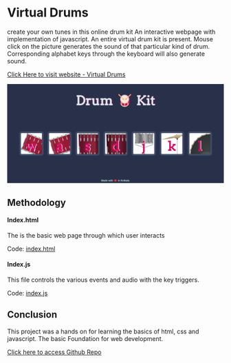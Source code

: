 # Virtual Drums 
create your own tunes in this online drum kit
An interactive webpage with implementation of javascript. An entire virtual drum kit is present. Mouse click on the picture generates the sound of that particular kind of drum. Corresponding alphabet keys through the keyboard will also generate sound.

[Click Here to visit website - Virtual Drums ](https://manjari-99.github.io/virtual_drums/)

![](VD.png)

## Methodology

#### Index.html
The is the basic web page through which user interacts

Code: [index.html](index.html)

#### Index.js

This file controls the various events and audio with the key triggers.

Code: [index.js](index.js)

## Conclusion 
This project was a hands on for learning the basics of html, css and javascript. The basic Foundation for web development.

[Click here to access Github Repo](https://github.com/Manjari-99/virtual_drums.git)

